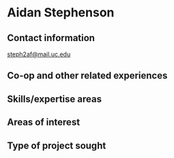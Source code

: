 # Aidan Stephenson

## Contact information
steph2af@mail.uc.edu

## Co-op and other related experiences

## Skills/expertise areas

## Areas of interest

## Type of project sought
